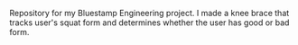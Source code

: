 Repository for my Bluestamp Engineering project. I made a knee brace that tracks user's squat form and determines whether the user has good or bad form.
